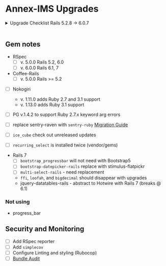 # Annex-IMS Upgrades

<details><summary>Upgrade Checklist Rails 5.2.8 -> 6.0.7</summary>

### Pre-upgrade

- [x] Remove `vendor/gems`
- [ ] Finish relevant deprecation messages before upgrade
- [x] Clean up bundle 
- [x] Upgrade RSPEC v. 5.0.0
- [ ] Abstract `FactoryBot.create` calls
- [ ] Passing tests

### Upgrade

- [x]  Run `bundle_report compatibility --rails-version=6.0.6` for incompatible gems
- [x]  Setup `next --init`, add conditional for rails upgrade, and upgrade bundle: `next bundle update`

**Rails Required Updates**

- [ ]  Update Rails required per diff: [RailsDiffs](https://railsdiff.org/5.2.8/6.0.6)
- [ ]  File diffs and `rails app:update`
- [ ]  Passing Tests

### Deprecations
**Rails**

- `app/assets/stylesheets/application.css`
  - [ ] autoprefixer: `app/assets/stylesheets/application.css.scss:1194:3`: Gradient has outdated direction syntax. New syntax is like `to left` instead of `right`
  - [ ] autoprefixer: `app/assets/stylesheets/application.css.scss:1233:3`: Gradient has outdated direction syntax. New syntax is like `to left` instead of `right`
  - [ ] autoprefixer: `app/assets/stylesheets/application.css.scss:1251:3`: Gradient has outdated direction syntax. New syntax is like `to left` instead of `right`
  - [ ] autoprefixer: `app/assets/stylesheets/application.css.scss:1281:3`: Gradient has outdated direction syntax. New syntax is like `to left` instead of `right`
  - [ ] autoprefixer: `app/assets/stylesheets/application.css.scss:1465:3`: Gradient has outdated direction syntax. New syntax is like `to left` instead of `right`


**RSpec**

</details><br />

## Gem notes

- RSpec
  - [ ]  v. 5.0.0    Rails 5.2, 6.0
  - [ ]  v. 6.0.0    Rails 6.1, 7
  
- Coffee-Rails
  - [ ]  v. 5.0.0 Rails >= 5.2

- [ ] Nokogiri
  - v. 1.11.0 adds Ruby 2.7 and 3.1 support
  - v. 1.13.0 adds Ruby 3.1 support
- [ ] PG v.1.4.2 to support Ruby 2.7.x keyword arg errors

- [ ] replace sentry-raven with `sentry-ruby` [Migration Guide](https://docs.sentry.io/platforms/ruby/migration/)
- [ ] `ice_cube` check out unreleased updates
- [ ] `recurring_select` is installed twice (vendor/gems)

- Rails 7
  - [ ] `bootstrap_progressbar` will not need with Bootstrap5
  - [ ] `bootstrap-datepicker-rails` replace with stimulus-flatpickr
  - [ ] `multi-select-rails` - need replacement
  - `ffi`, `loofah`, and `bigdecimal` should disappear with upgrades
  - jquery-datatables-rails - abstract to Hotwire with Rails 7 (breaks @ 6.1)

### Not using
- progress_bar

## Security and Monitoring
- [ ]  Add RSpec reporter
- [ ]  Add `simplecov`
- [ ]  Configure Linting and styling (Rubocop)
- [ ]  [Bundle Audit](https://github.com/rubysec/bundler-audit#readme)
